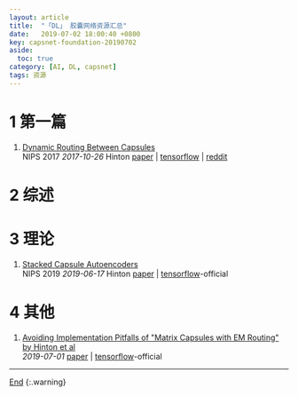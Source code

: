 ```yaml
---
layout: article
title:  "「DL」 胶囊网络资源汇总"
date:   2019-07-02 18:00:40 +0800
key: capsnet-foundation-20190702
aside:
  toc: true
category: [AI, DL, capsnet]
tags: 资源
---
```

<span id='head'></span>  

# 1 第一篇
1. [Dynamic Routing Between Capsules](http://cn.arxiv.org/abs/1710.09829)    
NIPS 2017 *2017-10-26* Hinton [paper](https://arxiv.org/abs/1710.09829) | [tensorflow](https://github.com/llSourcell/capsule_networks) | [reddit](https://www.reddit.com/r/MachineLearning/comments/7bz5x9/d_eli5_capsule_networks_how_are_they_unique_and/)        


# 2 综述  

# 3 理论
1. [Stacked Capsule Autoencoders](http://cn.arxiv.org/abs/1906.06818)     
NIPS 2019 *2019-06-17* Hinton [paper](https://arxiv.org/abs/1906.06818) | [tensorflow](https://github.com/google-research/google-research/tree/master/stacked_capsule_autoencoders)-official       

# 4 其他
1. [Avoiding Implementation Pitfalls of "Matrix Capsules with EM Routing" by Hinton et al](http://cn.arxiv.org/abs/1907.00652)   
*2019-07-01* [paper](https://arxiv.org/abs/1907.00652) | [tensorflow](https://github.com/IBM/matrix-capsules-with-em-routing)-official       

-------------------  
[End](#head)
{:.warning}  

